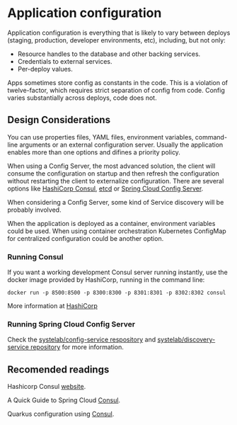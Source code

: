 # Application configuration
Application configuration is everything that is likely to vary between deploys (staging, production, developer environments, etc), including, but not only:

- Resource handles to the database and other backing services.
- Credentials to external services.
- Per-deploy values.

Apps sometimes store config as constants in the code. This is a violation of twelve-factor, which requires strict 
separation of config from code. Config varies substantially across deploys, code does not.

## Design Considerations
You can use properties files, YAML files, environment variables, command-line arguments or an external configuration server.
Usually the application enables more than one options and difines a priority policy.

When using a Config Server, the most advanced solution, the client will consume the configuration on startup and then refresh the configuration without restarting the client to externalize configuration. There are several options like [HashiCorp Consul](https://www.consul.io/configuration.html), [etcd](https://etcd.io/) or [Spring Cloud Config Server](https://cloud.spring.io/spring-cloud-config/multi/multi__spring_cloud_config_server.html).

When considering a Config Server, some kind of Service discovery will be probably involved.

When the application is deployed as a container, environment variables could be used. When using container orchestration Kubernetes ConfigMap for centralized configuration could be another option.


### Running Consul
If you want a working development Consul server running instantly, use the docker image provided by HashiCorp, running in the command line:

```
docker run -p 8500:8500 -p 8300:8300 -p 8301:8301 -p 8302:8302 consul
```
More information at [HashiCorp](https://www.hashicorp.com/blog/official-consul-docker-image)

### Running Spring Cloud Config Server

Check the [systelab/config-service respository](https://github.com/systelab/config-service) and [systelab/discovery-service repository](https://github.com/systelab/discovery-service) for more information.

## Recomended readings

Hashicorp Consul [website](https://www.consul.io).

A Quick Guide to Spring Cloud [Consul](https://www.baeldung.com/spring-cloud-consul).

Quarkus configuration using [Consul](https://medium.com/@yazidaqel/quarkus-configuration-using-consul-d077dc6d5d3).

